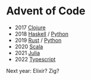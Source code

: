 Advent of Code
==============

* 2017 [Clojure](clojure)
* 2018 [Haskell](haskell) / [Python](python)
* 2019 [Rust](rust) / [Python](python)
* 2020 [Scala](scala)
* 2021 [Julia](julia)
* 2022 [Typescript](typescript)

Next year: Elixir? Zig?
